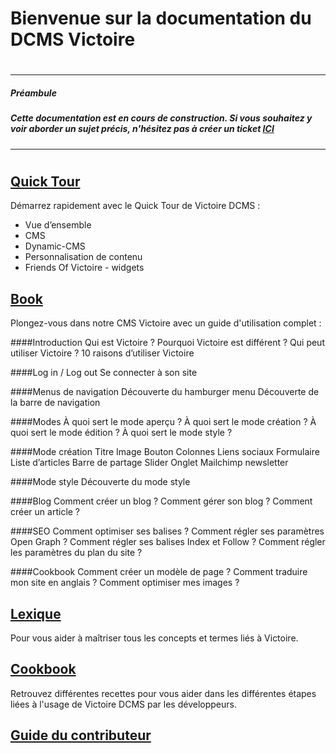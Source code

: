 # Bienvenue sur la documentation du DCMS Victoire
#
-----
##### _Préambule_
##### _Cette documentation est en cours de construction. Si vous souhaitez y voir aborder un sujet précis, n'hésitez pas à créer un ticket **[ICI](https://github.com/Victoire/documentation-fr/issues)**_
---
#
## [Quick Tour](https://github.com/Victoire/documentation-fr/blob/master/QUICKTOUR)
Démarrez rapidement avec le Quick Tour de Victoire DCMS :

- Vue d’ensemble
- CMS
- Dynamic-CMS
- Personnalisation de contenu
- Friends Of Victoire - widgets

## [Book](https://github.com/Victoire/documentation-fr/blob/master/BOOK)
Plongez-vous dans notre CMS Victoire avec un guide d'utilisation complet :

####Introduction
Qui est Victoire ? 
Pourquoi Victoire est différent ?
Qui peut utiliser Victoire ?
10 raisons d’utiliser Victoire

####Log in / Log out
Se connecter à son site

####Menus de navigation
Découverte du hamburger menu
Découverte de la barre de navigation

####Modes
À quoi sert le mode aperçu ? 
À quoi sert le mode création ?
À quoi sert le mode édition ?
À quoi sert le mode style ?

####Mode création
Titre 
Image
Bouton 
Colonnes 
Liens sociaux 
Formulaire 
Liste d’articles
Barre de partage
Slider
Onglet
Mailchimp newsletter

####Mode style
Découverte du mode style

####Blog
Comment créer un blog ? 
Comment gérer son blog ?
Comment créer un article ?

####SEO
Comment optimiser ses balises ? 
Comment régler ses paramètres Open Graph ?
Comment régler ses balises Index et Follow ?
Comment régler les paramètres du plan du site  ?

####Cookbook
Comment créer un modèle de page ?
Comment traduire mon site en anglais ? 
Comment optimiser mes images ?


## [Lexique](https://github.com/Victoire/documentation-fr/blob/master/LEXIQUE)
Pour vous aider à maîtriser tous les concepts et termes liés à Victoire.

## [Cookbook](https://github.com/Victoire/documentation-fr/blob/master/COOKBOOK)
Retrouvez différentes recettes pour vous aider dans les différentes étapes liées à l'usage de Victoire DCMS par les développeurs.

## [Guide du contributeur](https://github.com/Victoire/documentation-fr/tree/master/CONTRIBUTION)

